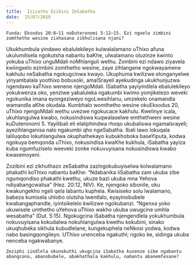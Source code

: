 ```yaml
---
title:  Izizathu Ezibini ZeSabatha
date:  15/07/2019
---
```


`Funda: Eksodus 20:8–11 noDuteronomi 5:12–15. Ezi ngxelo zimbini zomthetho wesine zixhasana zikhulisana njani?`

Ukukhumbula yindawo ebalulekileyo kulwalalamano uThixo afuna ukulumilisela ngokutsha nabantu baKhe, ulwalamano oluzinze kwinto yokuba uThixo unguMdali noMhlanguli wethu. Zombini ezi ndawo ziyavela kwiingxelo ezimbini zomthetho wesine, zaye zihlangene ngokwayamene kakhulu neSabatha ngokugcinwa kwayo.  Ukuphuma kwilizwe elonganyelwe yinyambalala yoothixo bobuxoki, amaISrayeli ayekudinga ukukhunjuzwa ngendawo kaThixo wenene njengoMdali. ISabatha yayiyindlela ebalulekileyo yokukwenza oko, yenziwe yabaluleka ngakumbi kwimo yomjikelezo weveki ngokunika imana eyongeziweyo ngoLwesihlanu, umzekelo onamandla wamandla aKhe okudala. Kumbhalo womthetho wesine okuEksodus 20, uThixo njengoMdali wethu uvezwe ngokucace kakhulu. Kwelinye icala, ukuhlangulwa kwabo, nokusindiswa kuqwalaselwe emthethweni wesine kuDuteronomi 5. Yayilibali eli elaliphindwa rhoqo ukubaliswa ngamaIsrayeli; ayezihlanganisa nalo ngakumbi qho ngeSabatha. Ibali lawo lokuqala laliluqobo lokuhlangulwa okuphathekayo  kubukhoboka baseYiputa, kodwa ngokuya bemqonda uThixo, nokusindisa kwaKhe kukhula, iSabatha yayiza kuba ngumfuziselo weeveki zonke nokuvuyisana nokusindiswa kwabo kwasemoyeni.

Zozibini ezi zikhuthazo zeSabatha zazingokubuyiselwa kolwalamano phakathi koThixo nabantu baKhe: “Ndabanika iiSabatha zam ukuba zibe ngumqondiso phakathi kwethu, ukuze bazi ukuba mna Yehova ndiyabangcwalisa” (Hez. 20:12, NIV). Ke, njengoko sibonile, oku kwakungekho ngeli qela labantu kuphela. Kwisiseko solu lwalamano, babeza kumisela uhlobo olutsha lwentlalo, eyayinobubele kwabangaphandle, iyintsikelelo kwilizwe ngokubanzi.  “Ngenxa yoko ukuwisele umthetho uYehova uThixo wakho ukuba uwugcine umhla wesabatha” (Dut. 5:15). Ngokugcina iSabatha njengendlela yokukhumbula nokuvuyisana kokudalwa nokuhlangulwa kwethu kokubini, sinako ukuqhubeka sikhula kubudlelane, kungekuphela neNkosi yodwa, kodwa nabo basingqongileyo. UThixo unenceba ngakuthi; ngoko ke, sidinga ukuba nenceba ngakwabanye.

`Zeziphi iindlela okunokuthi ukugcina iSabatha kusenze sibe ngabantu abangcono, abanobubele, abakhathala kakhulu, nabantu abanemfesane?`